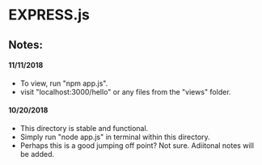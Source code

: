 # **EXPRESS.js**

## **Notes:**

#### **11/11/2018**
- To view, run "npm app.js".
- visit "localhost:3000/hello" or any files from the "views" folder.

#### **10/20/2018**
- This directory is stable and functional.
- Simply run "node app.js" in terminal within this directory.
- Perhaps this is a good jumping off point?  Not sure.  Adiitonal notes will be added.